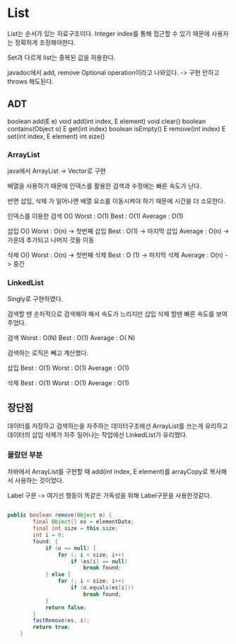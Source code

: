 # List

List는 순서가 있는 자료구조이다. 
Integer index를 통해 접근할 수 있기 때문에 사용자는 정확하게 조정해야한다. 

Set과 다르게 list는 중복된 값을 허용한다.

javadoc에서 add, remove Optional operation이라고 나와있다.  -> 구현 안하고 throws 해도된다. 

## ADT

boolean add(E e)
void add(int index, E element)
void clear()
boolean contains(Object o)
E get(int index)
boolean isEmpty()
E remove(int index)
E set(int index, E element)
int size()

### ArrayList
java에서  ArrayList -> Vector로 구현

배열을 사용하기 때문에 인덱스를 활용한 검색과 수정에는 빠른 속도가 난다.

반면 삽입, 삭제 가 일어나면 배열 요소를 이동시켜야 하기 때문에 시간을 더 소모한다.

인덱스를 이용한 검색 O()
Worst : O(1)
Best : O(1)
Average : O(1)

삽입 O()
Worst : O(n) -> 첫번째 삽입
Best : O(1) -> 마지막 삽입
Average : O(n) -> 가운데 추가되고 나머지 것들 이동

삭제 O()
Worst : O(n) -> 첫번째 삭제
Best : O (1) -> 마지막 삭제
Average : O(n) -> 중간

### LinkedList
Singly로 구현하였다.

검색할 땐 순차적으로 검색해야 해서 속도가 느리지만 
삽입 삭제 할땐 빠른 속도를 보여주었다. 


검색 
Worst : O(N)
Best : O(1)
Average : O( N)

검색하는 로직은 빼고 계산했다.

삽입
Best : O(1)
Worst : O(1)
Average : O(1)

삭제
Best : O(1)
Worst : O(1)
Average : O(1)


## 장단점

데이터를 저장하고 검색하는을 자주하는 데이터구조에선 ArrayList를 쓰는게 유리하고
데이터의 삽입 삭제가 자주 일어나는 작업에선 LinkedList가 유리했다.


### 몰랐던 부분 
자바에서 ArrayList를 구현할 때 add(int index, E element)를 
arrayCopy로 복사해서 사용하는 것이었다.

Label 구문 -> 여기선 행동이 똑같은 가독성을 위해 Label구문을 사용한것같다. 

~~~java

public boolean remove(Object o) {
        final Object[] es = elementData;
        final int size = this.size;
        int i = 0;
        found: {
            if (o == null) {
                for (; i < size; i++)
                    if (es[i] == null)
                        break found;
            } else {
                for (; i < size; i++)
                    if (o.equals(es[i]))
                        break found;
            }
            return false;
        }
        fastRemove(es, i);
        return true;
    }
~~~


